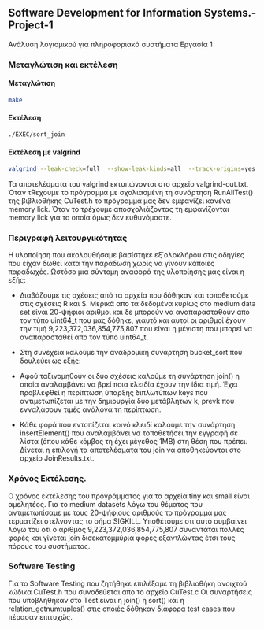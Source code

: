 ## Software Development for Information Systems.-Project-1
 Ανάλυση λογισμικού για πληροφοριακά συστήματα Εργασία 1



### Μεταγλώτιση και εκτέλεση

#### Mεταγλώτιση

 ```bash
make
```
#### Εκτέλεση

```bash
./EXEC/sort_join
```

#### Eκτέλεση με valgrind

```bash
valgrind --leak-check=full  --show-leak-kinds=all  --track-origins=yes  --verbose  --log-file=valgrind-out.txt  ./EXEC/test     
```
Τα αποτελέσματα του valgrind εκτυπώνονται στο αρχείο valgrind-out.txt. Όταν τRεχουμε το πρόγραμμα με σχολιασμένη τη συνάρτηση RunAllTest() της βιβλιοθήκης CuTest.h το πρόγραμμά μας δεν εμφανίζει κανένα memory lick. Όταν το τρέχουμε αποσχολιάζοντας τη εμφανίζονται memory lick για το οποία όμως δεν ευθυνόμαστε.


### Περιγραφή λειτουργικότητας

Η υλοποίηση που ακολουθήσαμε βασίστηκε εξ΄ολοκλήρου στις οδηγίες που είχαν δωθεί κατα την παράδωση χωρίς να γίνουν κάποιες παραδωχές.
Ωστόσο μια σύντομη αναφορά της υλοποίησης μας είναι η εξής:

* Διαβάζουμε τις σχέσεις από τα αρχεία που δόθηκαν και τοποθετούμε στις σχέσεις R και S. Μερικά απο τα δεδομένα κυρίως στο medium data set
είναι 20-ψήφιοι αριθμοί και δε μπορούν να αναπαρασταθούν απο τον τύπο uint64_t που μας δόθηκε, γιαυτό και αυτοί οι αριθμοί έχουν την τιμή
9,223,372,036,854,775,807 που είναι η μέγιστη που μπορεί να αναπαρασταθεί απο τον τύπο uint64_t.

* Στη συνέχεια καλούμε την αναδρομική συνάρτηση bucket_sort που δουλεύει ως εξής:





* Αφού ταξινομηθούν οι δύο σχέσεις καλούμε τη συνάρτηση join() η οποία αναλαμβάνει να βρεί ποια κλειδία έχουν την ίδια τιμή. Έχει προβλεφθεί η περίπτωση ύπαρξης διπλωτύπων keys που αντιμετωπίζεται με την δημιουργία δυο μετάβλητων k, prevk που ενναλάσουν τιμές ανάλογα τη περίπτωση.

* Κάθε φορά που εντοπίζεται κοινό κλειδί καλούμε την συνάρτηση insertElement() που αναλαμβάνει να τοποθετήσει την εγγραφή σε λίστα (όπου κάθε κόμβος τη έχει μέγεθος 1MB) στη θέση που πρέπει. Δίνεται η επιλογή τα αποτελέσματα του join να αποθηκεύονται στο αρχείο JoinResults.txt.


### Χρόνος Εκτέλεσης.

Ο χρόνος εκτέλεσης του προγράμματος για τα αρχεία tiny και small είναι αμελητέος. Για το medium datasets λόγω του θέματος που αντιμετωπίσαμε με τους 20-ψήφιους αριθμούς το πρόγραμμα μας τερματίζει στέλνοντας το σήμα SIGKILL. Υποθέτουμε οτι αυτό συμβαίνει λόγω του οτι ο αριθμός 9,223,372,036,854,775,807 συναντάται πολλές φορές και γίνεται join δισεκατομμύρια φορες εξαντλώντας έτσι τους πόρους του συστήματος.


### Software Testing

Για το Software Testing που ζητήθηκε επιλέξαμε τη βιβλιοθήκη ανοιχτού κώδικα CuTest.h που συνοδεύεται απο το αρχείο CuTest.c 
Οι συναρτήσεις που υποβλήθηκαν στο Τest είναι η join() η sort() και η relation_getnumtuples() στις οποιές δόθηκαν δίαφορα test cases που πέρασαν επιτυχώς.

























